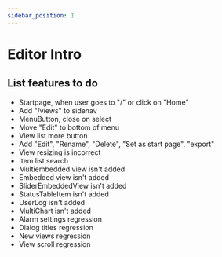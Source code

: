 ```yaml
---
sidebar_position: 1
---
```


# Editor Intro

## List features to do

- Startpage, when user goes to "/" or click on "Home"
- Add "/views" to sidenav
- MenuButton, close on select
- Move "Edit" to bottom of menu
- View list more button
- Add "Edit", "Rename", "Delete", "Set as start page", "export"
- View resizing is incorrect
- Item list search
- Multiembedded view isn't added
- Embedded view isn't added
- SliderEmbeddedView isn't added
- StatusTableItem isn't added
- UserLog isn't added
- MultiChart isn't added
- Alarm settings regression
- Dialog titles regression
- New views regression
- View scroll regression
